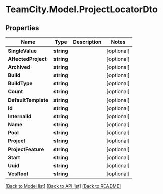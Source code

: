 # TeamCity.Model.ProjectLocatorDto
## Properties

Name | Type | Description | Notes
------------ | ------------- | ------------- | -------------
**SingleValue** | **string** |  | [optional] 
**AffectedProject** | **string** |  | [optional] 
**Archived** | **string** |  | [optional] 
**Build** | **string** |  | [optional] 
**BuildType** | **string** |  | [optional] 
**Count** | **string** |  | [optional] 
**DefaultTemplate** | **string** |  | [optional] 
**Id** | **string** |  | [optional] 
**InternalId** | **string** |  | [optional] 
**Name** | **string** |  | [optional] 
**Pool** | **string** |  | [optional] 
**Project** | **string** |  | [optional] 
**ProjectFeature** | **string** |  | [optional] 
**Start** | **string** |  | [optional] 
**Uuid** | **string** |  | [optional] 
**VcsRoot** | **string** |  | [optional] 

[[Back to Model list]](../README.md#documentation-for-models) [[Back to API list]](../README.md#documentation-for-api-endpoints) [[Back to README]](../README.md)

